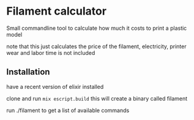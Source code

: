 # Filament calculator

Small commandline tool to calculate how much it costs to print a plastic model

note that this just calculates the price of the filament, electricity, printer wear and labor time is not included 

## Installation

have a recent version of elixir installed

clone and run `mix escript.build` this will create a binary called filament

run ./filament to get a list of available commands
